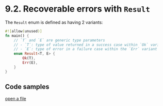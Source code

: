 # 9.2. Recoverable errors with `Result`

The `Result` enum is defined as having 2 variants:

```rust
#![allow(unused)]
fn main() {
    // `T` and `E` are generic type parameters
    // - `T`: type of value returned in a success case within `Ok` variant
    // - `E`: type of error in a failure case within the `Err` variant
    enum Result<T, E> {
        Ok(T),
        Err(E),
    }
}
```

## Code samples

[open a file](./crates/open_file/src/main.rs)
